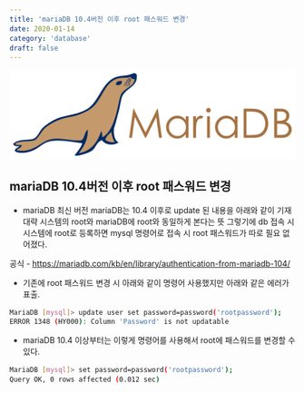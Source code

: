 ```yaml
---
title: 'mariaDB 10.4버전 이후 root 패스워드 변경'
date: 2020-01-14
category: 'database'
draft: false
---
```


![](./images/banner/mariaDB.png)

## mariaDB 10.4버전 이후 root 패스워드 변경

- mariaDB 최신 버전
mariaDB는 10.4 이후로 update 된 내용을 아래와 같이 기재
대략 시스템의 root와 mariaDB에 root와 동일하게 본다는 뜻
그렇기에 db 접속 시 시스템에 root로 등록하면 mysql 명령어로 접속 시
root 패스워드가 따로 필요 없어졌다.

공식 - https://mariadb.com/kb/en/library/authentication-from-mariadb-104/

- 기존에 root 패스워드 변경 시 아래와 같이 명령어 사용했지만 아래와 같은 에러가 표출.

```sh
MariaDB [mysql]> update user set password=password('rootpassword');
ERROR 1348 (HY000): Column 'Password' is not updatable
```


- mariaDB 10.4 이상부터는 이렇게 명령어를 사용해서 root에 패스워드를 변경할 수 있다.

```sh
MariaDB [mysql]> set password=password('rootpassword');
Query OK, 0 rows affected (0.012 sec)
```
